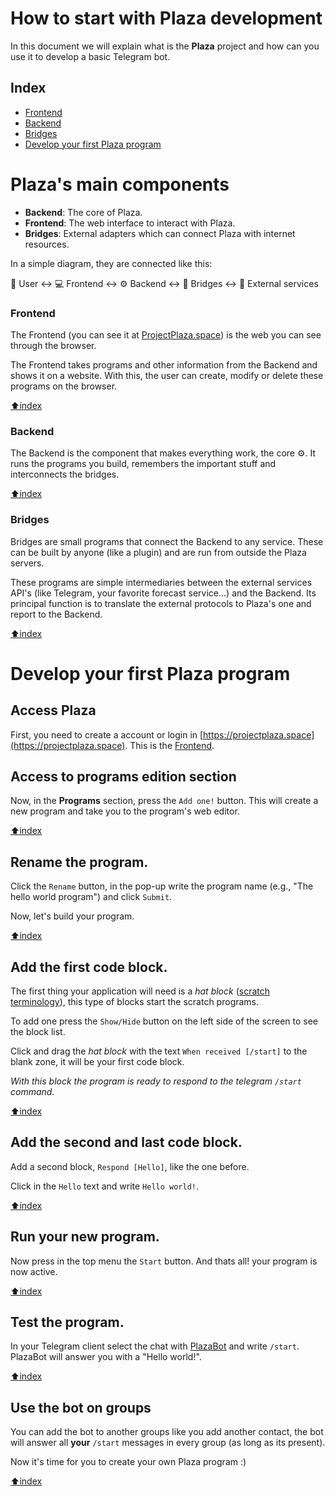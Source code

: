 # How to start with Plaza development

In this document we will explain what is the **Plaza** project and how can you use it to develop a basic Telegram bot.


## Index

 - [Frontend](#frontend)
 - [Backend](#backend)
 - [Bridges](#bridges)
 - [Develop your first Plaza program](#develop-your-first-plaza-program)

# Plaza's main components

- **Backend**: The core of Plaza.
- **Frontend**: The web interface to interact with Plaza.
- **Bridges**: External adapters which can connect Plaza with internet resources.

In a simple diagram, they are connected like this:

👤 User ↔️ 💻 Frontend ↔️ ⚙️ Backend ↔️ 📡 Bridges ↔️ 📜 External services

### Frontend

The Frontend (you can see it at [ProjectPlaza.space](https://projectplaza.space)) is the web you can see through the browser.

The Frontend takes programs and other information from the Backend and shows it on a website. With this, the user can create, modify or delete these programs on the browser.

[⬆️index](#index)

### Backend

The Backend is the component that makes everything work, the core ⚙️. It runs the programs you build, remembers the important stuff and interconnects the bridges.

[⬆️index](#index)

### Bridges

Bridges are small programs that connect the Backend to any service. These can be built by anyone (like a plugin) and are run from outside the Plaza servers.

These programs are simple intermediaries between the external services API's (like Telegram, your favorite forecast service...) and the Backend. Its principal function is to translate the external protocols to Plaza's one and report to the Backend.

[⬆️index](#index)

# Develop your first Plaza program

## Access Plaza

First, you need to create a account or login in
[https://projectplaza.space](https://projectplaza.space). This is the [Frontend](#frontend).

<!-- TODO: Add how to register telegram -->

## Access to programs edition section

Now, in the **Programs** section, press the `Add one!` button. This will create a new program and take you to the program's web editor.

[⬆️index](#index)

## Rename the program.

Click the `Rename` button, in the pop-up write the program name
(e.g., "The hello world program") and click `Submit`.

Now, let's build your program.

[⬆️index](#index)

## Add the first code block.

The first thing your application will need is a *hat block* ([scratch terminology](https://en.scratch-wiki.info/wiki/Hat_Block)), this type of blocks start the scratch programs.

To add one press the `Show/Hide` button on the left side of the screen to see the block list.

Click and drag the *hat block* with the text `When received [/start]` to the blank zone, it will be your first code block.

*With this block the program is ready to respond to the telegram `/start` command.*

[⬆️index](#index)

## Add the second and last code block.

Add a second block, `Respond [Hello]`, like the one before.

Click in the `Hello` text and write `Hello world!`.

[⬆️index](#index)

## Run your new program.

Now press in the top menu the `Start` button. And thats all! your program is now active.

[⬆️index](#index)

## Test the program.

In your Telegram client select the chat with [PlazaBot](https://t.me/PlazaProjectBot) and write `/start`. PlazaBot will answer you with a "Hello world!".

[⬆️index](#index)

## Use the bot on groups

You can add the bot to another groups like you add another contact, the bot will answer all **your** `/start` messages in every group (as long as its present).

Now it's time for you to create your own Plaza program :)

[⬆️index](#index)
